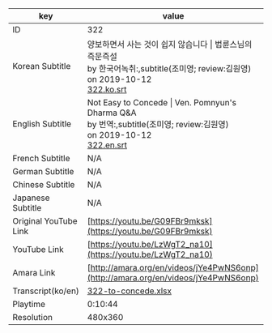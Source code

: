 |  key  |  value  |
|-------|---------|
| ID            | 322 |
| Korean Subtitle | 양보하면서 사는 것이 쉽지 않습니다 \| 법륜스님의 즉문즉설<br>by 한국어녹취:,subtitle(조미영; review:김원영)<br>on 2019-10-12<br>[322.ko.srt](https://github.com/jungtosociety/dharma-qna/raw/master/sub/322/322.ko.srt)<br>|
| English Subtitle | Not Easy to Concede \| Ven. Pomnyun's Dharma Q&A<br>by 번역:,subtitle(조미영; review:김원영)<br>on 2019-10-12<br>[322.en.srt](https://github.com/jungtosociety/dharma-qna/raw/master/sub/322/322.en.srt)<br>|
| French Subtitle | N/A |
| German Subtitle | N/A |
| Chinese Subtitle | N/A |
| Japanese Subtitle | N/A |
| Original YouTube Link  | [https://youtu.be/G09FBr9mksk](https://youtu.be/G09FBr9mksk) |
| YouTube Link  | [https://youtu.be/LzWgT2_na10](https://youtu.be/LzWgT2_na10) |
| Amara Link    | [http://amara.org/en/videos/jYe4PwNS6onp](http://amara.org/en/videos/jYe4PwNS6onp) |
| Transcript(ko/en) | [322-to-concede.xlsx](https://github.com/jungtosociety/dharma-qna/raw/master/sub/322/322-to-concede.xlsx) |
| Playtime | 0:10:44 |
| Resolution | 480x360|
